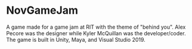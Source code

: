 # NovGameJam

A game made for a game jam at RIT with the theme of "behind you". Alex Pecore was the designer while Kyler McQuillan was the developer/coder. The game is built in Unity, Maya, and Visual Studio 2019.
